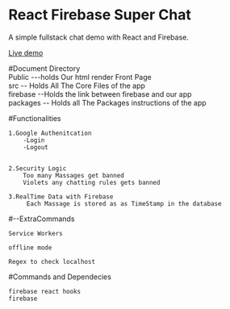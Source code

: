# React Firebase Super Chat

A simple fullstack chat demo with React and Firebase. 

[Live demo](https://fireship-demos.web.app/)


#Document Directory
<br>
Public ---holds Our html render Front Page
<br>
src -- Holds All The Core Files of the app
<br>
firebase --Holds the link between firebase and our app
<br>
packages -- Holds all The Packages instructions of the app



#Functionalities

    1.Google Authenitcation
        -Login
        -Logout


    2.Security Logic
        Too many Massages get banned
        Violets any chatting rules gets banned

    3.RealTime Data with Firebase
         Each Massage is stored as as TimeStamp in the database

#--ExtraCommands
 
    Service Workers
   
    offline mode
    
    Regex to check localhost

#Commands and Dependecies

    firebase react hooks
    firebase
